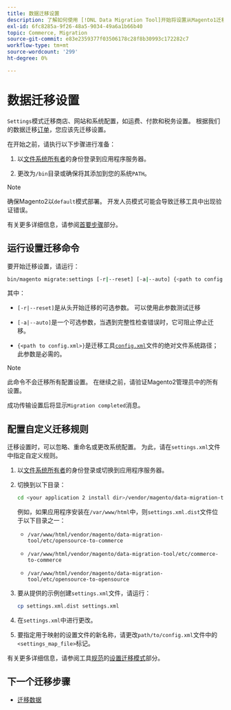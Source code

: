 ```yaml
---
title: 数据迁移设置
description: 了解如何使用 [!DNL Data Migration Tool]开始将设置从Magento1迁移到Magento2。
exl-id: 6fc8285a-9f26-48a5-9034-49a6a1b66b40
topic: Commerce, Migration
source-git-commit: e83e2359377f03506178c28f8b30993c172282c7
workflow-type: tm+mt
source-wordcount: '299'
ht-degree: 0%

---
```


# 数据迁移设置

`Settings`模式迁移商店、网站和系统配置，如运费、付款和税务设置。 根据我们的数据迁移[订单](overview.md#migration-order)，您应该先迁移设置。

在开始之前，请执行以下步骤进行准备：

1. 以[文件系统所有者](../../../installation/prerequisites/file-system/overview.md)的身份登录到应用程序服务器。

1. 更改为`/bin`目录或确保将其添加到您的系统`PATH`。

>[!NOTE]
>
>确保Magento2以`default`模式部署。 开发人员模式可能会导致迁移工具中出现验证错误。


有关更多详细信息，请参阅[首要步骤](overview.md#first-steps)部分。

## 运行设置迁移命令

要开始迁移设置，请运行：

```bash
bin/magento migrate:settings [-r|--reset] [-a|--auto] {<path to config.xml>}
```

其中：

* `[-r|--reset]`是从头开始迁移的可选参数。 可以使用此参数测试迁移

* `[-a|--auto]`是一个可选参数，当遇到完整性检查错误时，它可阻止停止迁移。

* `{<path to config.xml>}`是迁移工具[`config.xml`](../configure.md#configure-migration-in-vendor-folder)文件的绝对文件系统路径；此参数是必需的。

>[!NOTE]
>
>此命令不会迁移所有配置设置。 在继续之前，请验证Magento2管理员中的所有设置。


成功传输设置后将显示`Migration completed`消息。

## 配置自定义迁移规则

迁移设置时，可以忽略、重命名或更改系统配置。 为此，请在`settings.xml`文件中指定自定义规则。

1. 以[文件系统所有者](../../../installation/prerequisites/file-system/overview.md)的身份登录或切换到应用程序服务器。

1. 切换到以下目录：

   ```bash
   cd <your application 2 install dir>/vendor/magento/data-migration-tool/etc/<edition-to-edition>
   ```

   例如，如果应用程序安装在`/var/www/html`中，则`settings.xml.dist`文件位于以下目录之一：

   * `/var/www/html/vendor/magento/data-migration-tool/etc/opensource-to-commerce`

   * `/var/www/html/vendor/magento/data-migration-tool/etc/commerce-to-commerce`

   * `/var/www/html/vendor/magento/data-migration-tool/etc/opensource-to-opensource`

1. 要从提供的示例创建`settings.xml`文件，请运行：

   ```bash
   cp settings.xml.dist settings.xml
   ```

1. 在`settings.xml`中进行更改。

1. 要指定用于映射的设置文件的新名称，请更改`path/to/config.xml`文件中的`<settings_map_file>`标记。

有关更多详细信息，请参阅工具[规范](../technical-specification.md)的[设置迁移模式](../technical-specification.md#settings-migration-mode)部分。

## 下一个迁移步骤

* [迁移数据](data.md)
